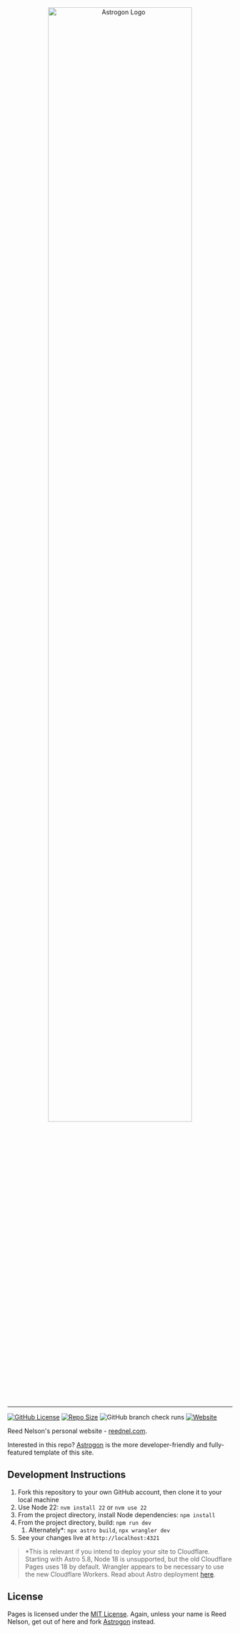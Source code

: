 
<div align="center">
  <img src="src/assets/astrogon-logo.svg" style="width:80%;" alt="Astrogon Logo" align="center" />
</div>

---

[![GitHub License](https://img.shields.io/github/license/reednel/pages?color=red)](https://github.com/reednel/pages/blob/main/LICENSE) [![Repo Size](https://img.shields.io/github/repo-size/reednel/pages)](https://github.com/reednel/pages) ![GitHub branch check runs](https://img.shields.io/github/check-runs/reednel/pages/main) [![Website](https://img.shields.io/website?up_message=online&up_color=limegreen&down_message=offline&down_color=yellow&url=https%3A%2F%2Freednel.com%2F)](https://reednel.com/)

Reed Nelson's personal website - [reednel.com](https://reednel.com).

Interested in this repo? [Astrogon](https://github.com/astrogon/astrogon) is the more developer-friendly and fully-featured template of this site.

## Development Instructions

1. Fork this repository to your own GitHub account, then clone it to your local machine
2. Use Node 22: `nvm install 22` or `nvm use 22`
3. From the project directory, install Node dependencies: `npm install`
4. From the project directory, build: `npm run dev`
   1. Alternately*: `npx astro build`, `npx wrangler dev`
5. See your changes live at `http://localhost:4321`

> *This is relevant if you intend to deploy your site to Cloudflare. Starting with Astro 5.8, Node 18 is unsupported, but the old Cloudflare Pages uses 18 by default. Wrangler appears to be necessary to use the new Cloudflare Workers. Read about Astro deployment [here](https://docs.astro.build/en/guides/deploy/cloudflare/#cloudflare-workers).

## License

Pages is licensed under the [MIT License](LICENSE). Again, unless your name is Reed Nelson, get out of here and fork [Astrogon](https://github.com/astrogon/astrogon) instead.
